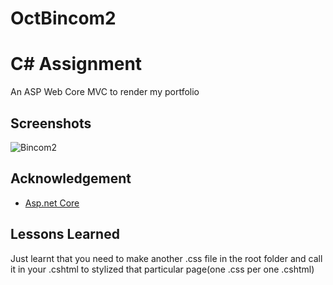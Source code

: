 
# OctBincom2

 
#  C# Assignment

An ASP Web Core MVC to render my portfolio


## Screenshots

![Bincom2](https://github.com/user-attachments/assets/406aa892-65b3-40ca-bf87-21d0b210547c)


## Acknowledgement

 - [Asp.net Core](https://learn.microsoft.com/en-us/aspnet/core/mvc/overview?view=aspnetcore-5.0)


## Lessons Learned

Just learnt that you need to make another .css file in the root folder and call it in your .cshtml to stylized that particular page(one .css per one .cshtml)
